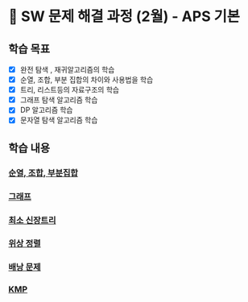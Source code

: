 # 🤖 SW 문제 해결 과정 (2월) - APS 기본

## 학습 목표
- [x] 완전 탐색 , 재귀알고리즘의 학습
- [x] 순열, 조합, 부분 집합의 차이와 사용법을 학습
- [x] 트리, 리스트등의 자료구조의 학습
- [x] 그래프 탐색 알고리즘 학습
- [x] DP 알고리즘 학습
- [x] 문자열 탐색 알고리즘 학습

## 학습 내용

### [순열, 조합, 부분집합](https://github.com/unggu0704/saffy/blob/main/02.%20Algorithm/%5BBackTracking%5D%20combination,permutation,subset.md)

### [그래프](https://github.com/unggu0704/saffy/blob/main/02.%20Algorithm/%5Bgraph%5D%20basic.md)

### [최소 신장트리](https://github.com/unggu0704/saffy/blob/main/02.%20Algorithm/%5Bgraph%5D%20Kruskal%20%26%20Prim.md)

### [위상 정렬](https://github.com/unggu0704/saffy/blob/main/02.%20Algorithm/%5Bgraph%5D%20topologySort.md)

### [배낭 문제](https://github.com/unggu0704/saffy/blob/main/02.%20Algorithm/%5BDP%5D%20knapsack.md)

### [KMP](https://github.com/unggu0704/saffy/blob/main/02.%20Algorithm/%5BString%5D%20KMP.md)
